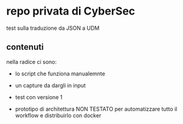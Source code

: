 # repo privata di CyberSec
test sulla traduzione da JSON a UDM

## contenuti
nella radice ci sono: 
- lo script che funziona manualemnte
- un capture da dargli in input

- test con versione 1
- prototipo di architettura NON TESTATO per automatizzare tutto il workflow e distribuirlo con docker
